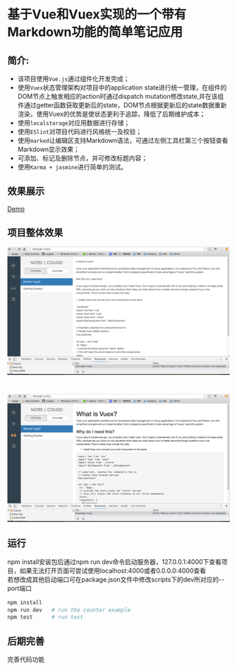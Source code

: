 基于Vue和Vuex实现的一个带有Markdown功能的简单笔记应用
======


简介:
----
- 该项目使用`Vue.js`通过组件化开发完成；
- 使用`Vuex`状态管理架构对项目中的application state进行统一管理，在组件的DOM节点上触发相应的action时通过dispatch mutation修改state,并在该组件通过getter函数获取更新后的state，DOM节点根据更新后的state数据重新渲染，使用Vuex的优势是使状态更利于追踪，降低了后期维护成本；
- 使用`localstorage`对应用数据进行存储；
- 使用`ESlint`对项目代码进行风格统一及校验；
- 使用`marked`让编辑区支持Markdown语法，可通过左侧工具栏第三个按钮查看Markdown显示效果；
- 可添加、标记及删除节点，并可修改标题内容；
- 使用`Karma + jasmine`进行简单的测试。

效果展示
----
<a href="http://loogeek.github.io/NoteApp-Vue" target="\_blank">Demo</a>

项目整体效果
-------
<div style="text-align:center;margin-bottom: 40px;">
  <img src="https://github.com/Loogeek/Project_Imgs/blob/master/NoteApp-Vue/1.png" alt="编辑页"/>
</div>
<div style="text-align:center;">
  <img src="https://github.com/Loogeek/Project_Imgs/blob/master/NoteApp-Vue/2.png" alt="编辑页"/>
</div>

运行
-------
npm install安装包后通过npm run dev命令启动服务器，127.0.0.1:4000下查看项目，如果无法打开页面可尝试使用localhost:4000或者0.0.0.0:4000查看  
若想改成其他启动端口可在package.json文件中修改scripts下的dev所对应的--port端口

``` bash
npm install    
npm run dev   # run the counter example
npm test      # run test
```

后期完善
-------
完善代码功能
